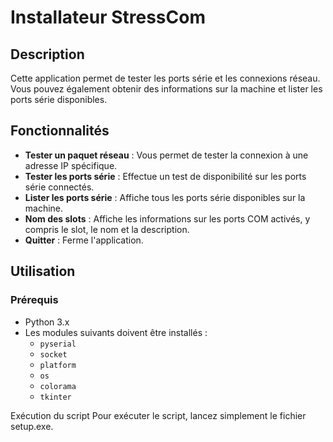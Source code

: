 # Installateur StressCom

## Description
Cette application permet de tester les ports série et les connexions réseau. Vous pouvez également obtenir des informations sur la machine et lister les ports série disponibles.

## Fonctionnalités

- **Tester un paquet réseau** : Vous permet de tester la connexion à une adresse IP spécifique.
- **Tester les ports série** : Effectue un test de disponibilité sur les ports série connectés.
- **Lister les ports série** : Affiche tous les ports série disponibles sur la machine.
- **Nom des slots** : Affiche les informations sur les ports COM activés, y compris le slot, le nom et la description.
- **Quitter** : Ferme l'application.

## Utilisation

### Prérequis

- Python 3.x
- Les modules suivants doivent être installés :
  - `pyserial`
  - `socket`
  - `platform`
  - `os`
  - `colorama`
  - `tkinter`

Exécution du script
Pour exécuter le script, lancez simplement le fichier setup.exe.


